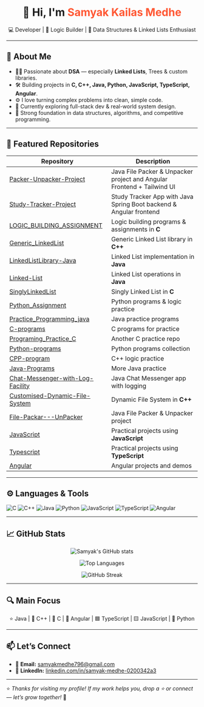 <h1 align="center">👋 Hi, I'm <span style="color:#FF5733;">Samyak Kailas Medhe</span></h1>

<p align="center">
  💻 Developer | 🧩 Logic Builder | 🔗 Data Structures & Linked Lists Enthusiast
</p>

---

## 🚀 About Me

- 👨‍💻 Passionate about **DSA** — especially **Linked Lists**, Trees & custom libraries.
- 🛠️ Building projects in **C, C++, Java, Python, JavaScript, TypeScript, Angular**.
- ⚙️ I love turning complex problems into clean, simple code.
- 🌱 Currently exploring full-stack dev & real-world system design.
- 🧠 Strong foundation in data structures, algorithms, and competitive programming.

---

## 📌 Featured Repositories

| Repository | Description |
| ----------------------------- | ------------------------------------------------------------------------------------ |
| [Packer-Unpacker-Project](https://github.com/Samyakmedhe/Packer-UnPacker-Project) | Java File Packer & Unpacker project and Angular Frontend + Tailwind UI|
| [Study-Tracker-Project]((https://github.com/Samyakmedhe/Study-Tracker-Project)) | Study Tracker App with Java Spring Boot backend & Angular frontend  |
| [LOGIC_BUILDING_ASSIGNMENT](https://github.com/Samyakmedhe/LOGIC_BUILIDING_ASSIGNMENT) | Logic building programs & assignments in **C** |
| [Generic_LinkedList](https://github.com/Samyakmedhe/Generic_LinkedList) | Generic Linked List library in **C++** |
| [LinkedListLibrary-Java](https://github.com/Samyakmedhe/LinkedListLibrary-Java) | Linked List implementation in **Java** |
| [Linked-List](https://github.com/Samyakmedhe/Linked-List) | Linked List operations in **Java** |
| [SinglyLinkedList](https://github.com/Samyakmedhe/SinglyLinkedList) | Singly Linked List in **C** |
| [Python_Assignment](https://github.com/Samyakmedhe/Python_Assignment) | Python programs & logic practice |
| [Practice_Programming_java](https://github.com/Samyakmedhe/Practice_Programming_java) | Java practice programs |
| [C-programs](https://github.com/Samyakmedhe/C-programs) | C programs for practice |
| [Programing_Practice_C](https://github.com/Samyakmedhe/Programing_Practice_C) | Another C practice repo |
| [Python-programs](https://github.com/Samyakmedhe/Python-programs) | Python programs collection |
| [CPP-program](https://github.com/Samyakmedhe/CPP-program) | C++ logic practice |
| [Java-Programs](https://github.com/Samyakmedhe/Java-Programs) | More Java practice |
| [Chat-Messenger-with-Log-Facility](https://github.com/Samyakmedhe/Chat-Messenger-with-Log-Facility) | Java Chat Messenger app with logging |
| [Customised-Dynamic-File-System](https://github.com/Samyakmedhe/Customised-Dynamic-File-System) | Dynamic File System in **C++** |
| [File-Packar---UnPacker](https://github.com/Samyakmedhe/File-Packar---UnPacker) | Java File Packer & Unpacker project |
| [JavaScript](https://github.com/Samyakmedhe/JavaScript) | Practical projects using **JavaScript** |
| [Typescript](https://github.com/Samyakmedhe/Typescript-) | Practical projects using **TypeScript** |
| [Angular](https://github.com/Samyakmedhe/Angular-Projects) | Angular projects and demos |

---

## ⚙️ Languages & Tools

![C](https://img.shields.io/badge/-C-00599C?style=flat-square&logo=c)
![C++](https://img.shields.io/badge/-C++-00599C?style=flat-square&logo=c%2B%2B)
![Java](https://img.shields.io/badge/-Java-007396?style=flat-square&logo=java)
![Python](https://img.shields.io/badge/-Python-3776AB?style=flat-square&logo=python)
![JavaScript](https://img.shields.io/badge/-JavaScript-F7DF1E?style=flat-square&logo=javascript)
![TypeScript](https://img.shields.io/badge/-TypeScript-3178C6?style=flat-square&logo=typescript)
![Angular](https://img.shields.io/badge/-Angular-DD0031?style=flat-square&logo=angular)

---

## 📈 GitHub Stats

<p align="center">
  <img src="https://github-readme-stats.vercel.app/api?username=Samyakmedhe&show_icons=true&theme=radical" alt="Samyak's GitHub stats"/>
</p>

<p align="center">
  <img src="https://github-readme-stats.vercel.app/api/top-langs/?username=Samyakmedhe&layout=compact&theme=radical&langs_count=8&hide=css,html" alt="Top Languages"/>
</p>

<p align="center">
  <img src="https://streak-stats.demolab.com/?user=Samyakmedhe&theme=radical" alt="GitHub Streak"/>
</p>

---

## 🔍 Main Focus

<p align="center">
  ⭐ Java | 🔵 C++ | 🔷 C | 🔴 Angular | 🟦 TypeScript | 🟨 JavaScript | 🐍 Python  
</p>

---

## 📫 Let’s Connect

- 📧 **Email:** [samyakmedhe796@gmail.com](mailto:samyakmedhe796@gmail.com)
- 💼 **LinkedIn:** [linkedin.com/in/samyak-medhe-0200342a3](https://www.linkedin.com/in/samyak-medhe-0200342a3/)

---

⭐ *Thanks for visiting my profile! If my work helps you, drop a ⭐ or connect — let’s grow together!* 🚀
